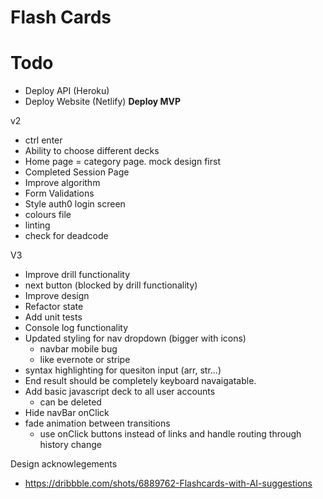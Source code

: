 # Flash Cards

# Todo
<!-- - Incorrect answer animation -->
<!-- - Syntax highlighting -->
<!-- - Styling for Nav -->
<!-- - Login Screen (same as home screen)
    - Add design image or gif -->
<!-- # Step One  -->
<!-- - Styling for Add Card
  - After add animation -->
  <!-- - Card types (faded if unavaliable) - code, text, cloze, image -->
<!-- - Styling for Edit Cards -->
  <!-- - New page type (category) -->
  <!-- - New page type (card) -->
  <!-- - mini sub nav braedcrumbs -->
<!-- - Fix login bugs -->
<!-- - Navbar styling issue -->
<!-- - Edit Card - styling issue (margin bottom/height) -->
<!-- - Logo -->

<!-- - Very basic Drill functionality -->
<!-- - Start page styling -->
  <!-- - Stats -->
  <!-- - Show answer -->
  <!-- - score label -->
  <!-- - Score -->
  <!-- - correct/incorrect answer functionality -->

<!-- - Responsive design
  - Home (Done)
  - EditCards (Done)
  - AddCard (Done)
  - edit Cards popup (Done)
  - Nav (Done)
  - Cards (Done)
    - incorrect answer functionality (Done) -->
<!-- - dotenv -->

<!-- - Tidy code -->

- Deploy API (Heroku)
- Deploy Website (Netlify)
**Deploy MVP**

v2
- ctrl enter 
- Ability to choose different decks
- Home page = category page. mock design first
- Completed Session Page
- Improve algorithm
- Form Validations
- Style auth0 login screen
- colours file
- linting
- check for deadcode

V3
- Improve drill functionality
- next button (blocked by drill functionality)
- Improve design
- Refactor state
- Add unit tests
- Console log functionality
- Updated styling for nav dropdown (bigger with icons)
  - navbar mobile bug
  - like evernote or stripe
- syntax highlighting for quesiton input (arr, str...)
- End result should be completely keyboard navaigatable. 
- Add basic javascript deck to all user accounts
  - can be deleted
- Hide navBar onClick
- fade animation between transitions
    - use onClick buttons instead of links and handle routing through history change

Design acknowlegements
- https://dribbble.com/shots/6889762-Flashcards-with-AI-suggestions